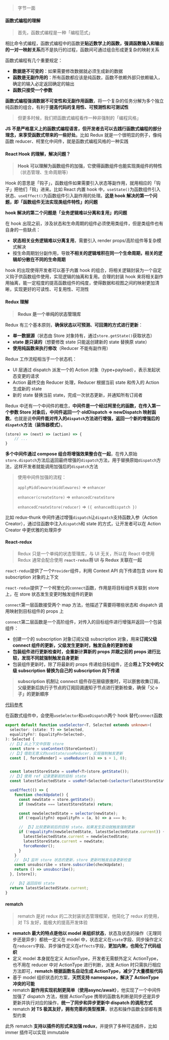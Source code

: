 > 字节一面

#### 函数式编程的理解

> 首先，函数式编程是一种「编程范式」

相比命令式编程，函数式编程中的函数更**贴近数学上的函数，强调函数输入和输出的一对一映射关系**而不是执行的过程，函数间可通过组合形成更复杂的映射关系

函数式编程有几个重要规定：

- **数据是不可变的**：如果需要修改数据就必须生成新的数据
- **函数是无副作用的**：所有函数都应该是纯函数，函数不依赖外部只依赖输入，确定的输入必定返回确定的输出
- **函数只接受一个参数**

**函数式编程强调数据不可变性和无副作用函数**，将一个复杂的任务分解为多个独立纯函数的组合，有利于**提高代码的复用性、可预测性和可测试性**

> 但更多时候，我们把函数式编程看作一种非强制的「编程风格」

**JS 不是严格意义上的函数式编程语言，但开发者去可以去践行函数式编程的部分理念，来享受函数式带来的一些好处**。比如 Redux 就是一个很明显的例子，像纯函数 reducer、柯里化中间件，就是函数式编程风格的一种实践


#### React Hook 的理解，解决问题？

> **Hook 可以理解为函数组件的加强，它使得函数组件也能实现类组件的特性**（状态管理、生命周期等）

Hook 的意思是「钩子」，函数组件如果需要引入状态等副作用，就用相应的「钩子」把他们「钩」进来。比如 React 内置 hook 中，`useState()`为函数组件引入状态、`useEffect()`为函数组件引入副作用的处理。**这是 hook 解决的第一个问题，即「函数组件无法实现类组件特性」的问题**



**hook 解决的第二个问题是「业务逻辑难以分离和复用」的问题**

在 hook 出现之前，涉及状态和生命周期的组件必须使用类组件，但是类组件也有自身的一些缺点：

- **状态相关业务逻辑难以分离复用**，需要引入 render props/高阶组件等复杂模式解决
- 按生命周期划分副作用，导致**不相关的逻辑堆积在同一个生命周期，相关的逻辑却分散在不同的生命周期**

hook 的出现使得开发者可以基于内置 hook 的组合，将相关逻辑封装为一个自定义钩子供函数组件使用，实现逻辑的抽离和复用。合理的封装 hook 来将相关副作用抽离，能一定程度的提高函数组件的纯度，使得数据和视图之间的映射更加清晰，实现更好的可读性、可复用性、可测性

#### Redux 理解

> **Redux 是一个单纯的状态管理库**

Redux 有三个基本原则，**确保状态以可预测、可回溯的方式进行更新**：

- **单一数据源**（状态由 Store 对象持有，通过`store.getState()`获取状态）
- **state 是只读的**（想要修改 state 只能返创建新的 state 替换原 state）
- **使用纯函数来执行修改**（Reducer 不能有副作用）

Redux 工作流程相当于一个状态机：

- UI 层通过 dispatch 派发一个的 Action 对象（type+payload），表示发起状态变更的请求
- Action 最终交由 Reducer 处理，Reducer 根据当前 state 和传入的 Action 生成新的 state
- 新的 state 替换当前 state，完成一次状态更新，并通知所有订阅者



Redux 中还有一个中间件的概念，**中间件是一个经过柯里化的函数，在传入第一个参数 Store 对象后，中间件返回一个 oldDispatch => newDispatch 映射函数**。也就是说**中间件能对传入的`dispatch`方法进行增强，返回一个新的增强后的`dispatch`方法（装饰器模式）**。
```typescript
(store) => (next) => (action) => {
	// ...
}
```
**多个中间件通过 compose 组合将增强效果整合在一起**，在传入原始`store.dispatch`方法后返回最终增强的`dispatch`方法，用于替换原始`dispatch`方法，这样开发者就能调用加强后的`dispatch`方法

> 使用中间件加强的流程：
>
> `applyMiddleware(middlewares)` => `enhancer`
>
> `enhancer(createStore)` => `enhancedCreateStore`
>
> `enhancedCreateStore(reducer)` => `({ enhancedDispatch })`

比如 redux-thunk 中间件通过增强`dispatch`让`dispatch`支持函数入参（Action Creator），通过往函数中注入`dispatch`和 state 的方式，让开发者可以在 Action Creator 中更优雅的处理异步

#### React-redux


> Redux 只是一个单纯的状态管理库，与 UI 无关，所以在 React 中使用 Redux 通常会配合使用 **`react-redux`将 UI 与 Redux 关联在一起**

`react-redux`提供了一个`Provider`组件，利用 Context API 向下传递包含 store 和 subscription 对象的上下文

`react-redux`提供了一个柯里化的`connect`函数，作用是将目标组件关联到 store 上，在 store 状态发生变更时触发组件的更新

`connect`第一层函数接受两个 map 方法，他描述了需要将哪些状态和 dispatch 调用映射到目标组件的 props 上

`connect`第二层函数是一个高阶组件，对传入的目标组件进行增强并返回一个包装组件：

- 创建一个的 subscription 对象订阅父级 subscription 对象，用来**订阅父级 connect 组件的更新，父级发生更新时，触发自身的更新检查**
- **包装组件进行更新检查时，会重新计算新的 props 并跟之前的 props 进行比较，发现不同就强制触发自身更新**
- 包装组件更新时，除了将最新的 props 传递给目标组件，还会**将上下文中的父级 subscription 替换为自己的 subscription 向下传递**

> **subscription 机制让 connect 组件存在层级嵌套时，可以嵌套收集订阅，父级更新后执行子节点的订阅回调通知子节点进行更新检查，确保「父->子」的更新顺序**

[代码参考](https://github.com/dennis-jiang/Front-End-Knowledges/blob/master/Examples/React/react-redux/src/my-react-redux/connect.js)

在函数式组件中，会使用`useSelector`和`useDispatch`两个 hook 替代`connect`函数

```typescript
export default function useSelector<T, Selected extends unknown>(
  selector: (state: T) => Selected,
  equalityFn?: EqualityFn<Selected>,
): Selected {
  //【1】从上下文中获取 store
  const store = useContext(StoreContext);
  //【2】借助无意义的useState/useReducer，实现强制触发更新
  const [, forceRender] = useReducer((s) => s + 1, 0);


  const latestStoreState = useRef<T>(store.getState());
  //【3】使用 ref 记录更新前的目标 state
  const latestSelectedState = useRef<Selected>(selector(latestStoreState.current));

  useEffect(() => {
    function checkUpdate() {
      const newState = store.getState();
      if (newState === latestStoreState) return;

      const newSelectedState = selector(newState);
      if (!equalityFn) equalityFn = (a, b) => a === b;

      // 【5】比较更新前后的目标 state，如果发生变动就触发强制更新
      if (!equalityFn(newSelectedState, latestSelectedState.current)) {
        latestSelectedState.current = newSelectedState;
        latestStoreState.current = newState;
        forceRender();
      }
    }
    // 【4】监听 store 状态的更新，store 更新时触发自身更新检查
    const unsubscribe = store.subscribe(checkUpdate);
    return () => unsubscribe();
  }, [store]);

  // 【6】返回目标 state
  return latestSelectedState.current;
}
```

#### rematch

> rematch 是对 redux 的二次封装状态管理框架，他简化了 redux 的使用，对 TS 友好，能极大的提高开发体验

- **rematch 最大的特点是他以 model 来组织状态**，状态及状态的操作（无理同步还是异步）都统一定义在 model 中，状态定义在`state`字段、同步操作定义在`reducers`字段、异步操作定义在`effects`字段，**更加内聚，也简化了代码组织**
- 定义 model 本身就在定义 ActionType，开发者无需额外定义 ActionType，也不用在 reducer 中对 ActionType 进行判断，派发 Action 时只需执行相应方法即可，**rematch 根据函数名自动生成 ActionType，减少了大量模板代码**
- 基于 model 组织状态的方案，**天然支持 namespace，解决了 ActionType 冲突的可能**
- rematch **副作用实现机制更简单（使用async/await）**，他实现了一个中间件加强了 dispatch 方法，根据 ActionType 携带的函数名判断是同步还是异步更新并执行对应的操作，**统一了同步和异步更新中 dispatch 的调用方式**
- rematch **对 TS 极其友好，拥有完善的类型推算**，状态和操作函数全部都有类型约束

此外 rematch **支持以插件的形式来加强 redux**，并提供了多种可选插件，比如 immer 插件可以实现 immutable
